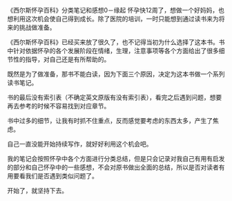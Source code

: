 《西尔斯怀孕百科》分类笔记和感想0－缘起
怀孕快12周了，想做一个好妈妈，也想利用这次机会使自己得到成长。除了医院的培训，一时只能想到通过读书来为将来的挑战做准备。

《西尔斯怀孕百科》已经买来放了很久了，也不记得当初为什么选择了这本书。书中针对依据怀孕的各个发展阶段在情绪，生理，注意事项等各个方面给出了很多细节性的指导，对自己还是有所帮助的。

既然是为了做准备，那书不能白读，因为下面三个原因，决定为这本书做一个系列读书笔记。

书的最后没有索引表（不确定英文原版有没有索引表），看完之后遇到问题，想要再去参考的时候不容易找到对应章节。

书中过多的细节，让我有时抓不住重点，反而感觉要考虑的东西太多，产生了焦虑。

自己一直没能开始持续写作，就好好利用这个机会吧。

我的笔记会按照怀孕中各个方面进行分类总结，但是只会记录对我自己有用有启发的部分和自己怀孕中的一些感想，不会对原书做出全面的总结，所以是否对读者有用要看我们是否遇到类似问题了。

开始了，就坚持下去。
